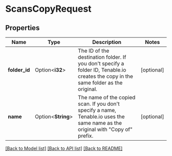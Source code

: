 # ScansCopyRequest

## Properties

Name | Type | Description | Notes
------------ | ------------- | ------------- | -------------
**folder_id** | Option<**i32**> | The ID of the destination folder. If you don't specify a folder ID, Tenable.io creates the copy in the same folder as the original. | [optional]
**name** | Option<**String**> | The name of the copied scan. If you don't specify a name, Tenable.io uses the same name as the original with \"Copy of\" prefix. | [optional]

[[Back to Model list]](../README.md#documentation-for-models) [[Back to API list]](../README.md#documentation-for-api-endpoints) [[Back to README]](../README.md)


